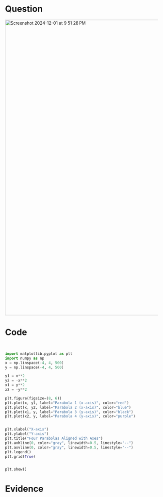 # Question
<img width="974" alt="Screenshot 2024-12-01 at 9 51 28 PM" src="https://github.com/user-attachments/assets/208f3378-3a66-4d6b-bd4e-932173250116">



# Code
```.py


import matplotlib.pyplot as plt
import numpy as np
x = np.linspace(-4, 4, 500)
y = np.linspace(-4, 4, 500)

y1 = x**2
y2 = -x**2
x1 = y**2
x2 = -y**2

plt.figure(figsize=(8, 6))
plt.plot(x, y1, label="Parabola 1 (x-axis)", color="red")
plt.plot(x, y2, label="Parabola 2 (x-axis)", color="blue")
plt.plot(x1, y, label="Parabola 3 (y-axis)", color="black")
plt.plot(x2, y, label="Parabola 4 (y-axis)", color="purple")


plt.xlabel("X-axis")
plt.ylabel("Y-axis")
plt.title("Four Parabolas Aligned with Axes")
plt.axhline(0, color="gray", linewidth=0.5, linestyle="--")
plt.axvline(0, color="gray", linewidth=0.5, linestyle="--")
plt.legend()
plt.grid(True)


plt.show()


```

# Evidence



